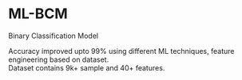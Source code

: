 # ML-BCM
Binary Classification Model

Accuracy improved upto 99% using different ML techniques, feature engineering based on dataset.<br>
Dataset contains 9k+ sample and 40+ features.
